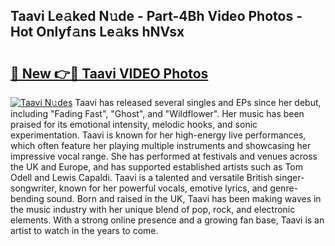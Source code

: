 ## Taavi Le𝚊ked N𝚞de - Part-4Bh Video Photos - Hot Onlyf𝚊ns Le𝚊ks hNVsx

# <h2><a href="http://ab67576.deff.icu/?id=Taavi">🔗 New 👉🔴 Taavi VIDEO Photos</a></h2>

[![Taavi N𝚞des](https://i.imgur.com/rIISA9y.gif)](http://ab67576.deff.icu/?id=Taavi)
Taavi has released several singles and EPs since her debut, including "Fading Fast", "Ghost", and "Wildflower". Her music has been praised for its emotional intensity, melodic hooks, and sonic experimentation. Taavi is known for her high-energy live performances, which often feature her playing multiple instruments and showcasing her impressive vocal range. She has performed at festivals and venues across the UK and Europe, and has supported established artists such as Tom Odell and Lewis Capaldi. Taavi is a talented and versatile British singer-songwriter, known for her powerful vocals, emotive lyrics, and genre-bending sound. Born and raised in the UK, Taavi has been making waves in the music industry with her unique blend of pop, rock, and electronic elements. With a strong online presence and a growing fan base, Taavi is an artist to watch in the years to come.

